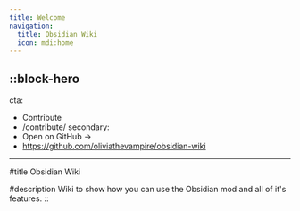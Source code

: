 ```yaml
---
title: Welcome
navigation: 
  title: Obsidian Wiki
  icon: mdi:home
---
```


<html data-theme="cupcake"></html>

::block-hero
---
cta:
  - Contribute
  - /contribute/
secondary:
  - Open on GitHub →
  - https://github.com/oliviathevampire/obsidian-wiki
---

#title
Obsidian Wiki

#description
Wiki to show how you can use the Obsidian mod and all of it's features.
::

<!-- ::card-grid
#title
Jump Right In!

#root
:ellipsis

#default
  ::card
  #title
  Setting up a basic addon
  #description
  Get started with how to create an addon for Obsidian.<br><br>
  ::button-link{href=/introduction/addon-setup}
  Read More →
  ::
  ::
  ::card
  #title
  Adding Items
  #description
  Learn how to register your own custom items; food, tools, armor and weapons.<br><br>
  ::button-link{href=/items/creating-first-item}
  Read More →
  ::
  ::
  ::card
  #title
  Adding Blocks
  #description
  Learn how to register your own custom blocks; block entities, blockstates, containers and more.<br><br>
  ::button-link{href=/blocks/creating-first-block}
  Read More →
  ::
  ::
  ::card
  #title
  Adding Commands
  #description
  Learn how to register your own custom blocks; block entities, blockstates, containers and more.<br><br>
  ::button-link{href=/blocks/creating-first-block}
  Read More →
  ::
  ::
:: -->